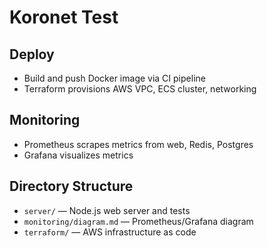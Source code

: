 # Koronet Test

## Deploy
- Build and push Docker image via CI pipeline
- Terraform provisions AWS VPC, ECS cluster, networking

## Monitoring
- Prometheus scrapes metrics from web, Redis, Postgres
- Grafana visualizes metrics

## Directory Structure
- `server/` — Node.js web server and tests
- `monitoring/diagram.md` — Prometheus/Grafana diagram
- `terraform/` — AWS infrastructure as code


